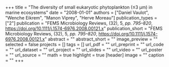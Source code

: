 +++
title = "The diversity of small eukaryotic phytoplankton (≤3 μm) in marine ecosystems"
date = "2008-01-01"
authors = ["Daniel Vaulot", "Wenche Eikrem", "Manon Viprey", "Herve Moreau"]
publication_types = ["2"]
publication = "FEMS Microbiology Reviews, (32), 5, _pp. 795–820_, https://doi.org/10.1111/j.1574-6976.2008.00121.x"
publication_short = "FEMS Microbiology Reviews, (32), 5, _pp. 795–820_, https://doi.org/10.1111/j.1574-6976.2008.00121.x"
abstract = ""
abstract_short = ""
image_preview = ""
selected = false
projects = []
tags = []
url_pdf = ""
url_preprint = ""
url_code = ""
url_dataset = ""
url_project = ""
url_slides = ""
url_video = ""
url_poster = ""
url_source = ""
math = true
highlight = true
[header]
image = ""
caption = ""
+++
